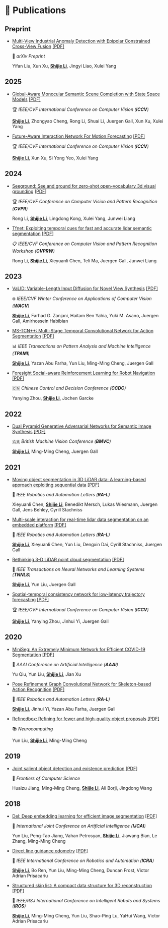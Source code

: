 <span id="publications"></span>

# 📝 Publications

## Preprint
- [Multi-View Industrial Anomaly Detection with Epipolar Constrained Cross-View Fusion](https://arxiv.org/pdf/2503.11088) [[PDF]](https://arxiv.org/pdf/2503.11088)  

  📄 *arXiv Preprint*
  
  Yifan Liu, Xun Xu, **<u>Shijie Li</u>**, Jingyi Liao, Xulei Yang

## 2025
- [Global-Aware Monocular Semantic Scene Completion with State Space Models](https://arxiv.org/pdf/2503.06569) [[PDF]](https://arxiv.org/pdf/2503.06569)

  🏆 *IEEE/CVF International Conference on Computer Vision (**ICCV**)*
  
  **<u>Shijie Li</u>**, Zhongyao Cheng, Rong Li, Shuai Li, Juergen Gall, Xun Xu, Xulei Yang

- [Future-Aware Interaction Network For Motion Forecasting](https://arxiv.org/pdf/2503.06565) [[PDF]](https://arxiv.org/pdf/2503.06565) 

  🏆 *IEEE/CVF International Conference on Computer Vision (**ICCV**)*
  
  **<u>Shijie Li</u>**, Xun Xu, Si Yong Yeo, Xulei Yang

## 2024
- [Seeground: See and ground for zero-shot open-vocabulary 3d visual grounding](https://arxiv.org/pdf/2412.04383) [[PDF]](https://arxiv.org/pdf/2412.04383)  

  🏆 *IEEE/CVF Conference on Computer Vision and Pattern Recognition (**CVPR**)*
  
  Rong Li, **<u>Shijie Li</u>**, Lingdong Kong, Xulei Yang, Junwei Liang

- [Tfnet: Exploiting temporal cues for fast and accurate lidar semantic segmentation](https://arxiv.org/pdf/2309.07849) [[PDF]](https://arxiv.org/pdf/2309.07849)  

  📋 *IEEE/CVF Conference on Computer Vision and Pattern Recognition Workshop (**CVPRW**)*
  
  Rong Li, **<u>Shijie Li</u>**, Xieyuanli Chen, Teli Ma, Juergen Gall, Junwei Liang

## 2023
- [VaLID: Variable-Length Input Diffusion for Novel View Synthesis](https://arxiv.org/pdf/2312.08892) [[PDF]](https://arxiv.org/pdf/2312.08892)  

  ❄️ *IEEE/CVF Winter Conference on Applications of Computer Vision (**WACV**)*
  
  **<u>Shijie Li</u>**, Farhad G. Zanjani, Haitam Ben Yahia, Yuki M. Asano, Juergen Gall, Amirhossein Habibian

- [MS-TCN++: Multi-Stage Temporal Convolutional Network for Action Segmentation](https://arxiv.org/pdf/2006.09220) [[PDF]](https://arxiv.org/pdf/2006.09220) 

  📊 *IEEE Transactions on Pattern Analysis and Machine Intelligence (**TPAMI**)*
  
  **<u>Shijie Li</u>**, Yazan Abu Farha, Yun Liu, Ming-Ming Cheng, Juergen Gall

- [Foresight Social-aware Reinforcement Learning for Robot Navigation](https://arxiv.org/pdf/2105.13409) [[PDF]](https://arxiv.org/pdf/2105.13409)  

  🇨🇳 *Chinese Control and Decision Conference (**CCDC**)*
  
  Yanying Zhou, **<u>Shijie Li</u>**, Jochen Garcke

## 2022
- [Dual Pyramid Generative Adversarial Networks for Semantic Image Synthesis](https://arxiv.org/pdf/2210.04085) [[PDF]](https://arxiv.org/pdf/2210.04085)  

  🇬🇧 *British Machine Vision Conference (**BMVC**)*
  
  **<u>Shijie Li</u>**, Ming-Ming Cheng, Juergen Gall

## 2021
- [Moving object segmentation in 3D LiDAR data: A learning-based approach exploiting sequential data](https://arxiv.org/pdf/2105.08971) [[PDF]](https://arxiv.org/pdf/2105.08971)  

  🤖 *IEEE Robotics and Automation Letters (**RA-L**)*
  
  Xieyuanli Chen, **<u>Shijie Li</u>**, Benedikt Mersch, Lukas Wiesmann, Juergen Gall, Jens Behley, Cyrill Stachniss

- [Multi-scale interaction for real-time lidar data segmentation on an embedded platform](https://arxiv.org/pdf/2008.09162) [[PDF]](https://arxiv.org/pdf/2008.09162)  

  🤖 *IEEE Robotics and Automation Letters (**RA-L**)*
  
  **<u>Shijie Li</u>**, Xieyuanli Chen, Yun Liu, Dengxin Dai, Cyrill Stachniss, Juergen Gall

- [Rethinking 3-D LiDAR point cloud segmentation](https://arxiv.org/pdf/2008.03928) [[PDF]](https://arxiv.org/pdf/2008.03928)  

  🧠 *IEEE Transactions on Neural Networks and Learning Systems (**TNNLS**)*
  
  **<u>Shijie Li</u>**, Yun Liu, Juergen Gall

- [Spatial-temporal consistency network for low-latency trajectory forecasting](https://openaccess.thecvf.com/content/ICCV2021/papers/Li_Spatial-Temporal_Consistency_Network_for_Low-Latency_Trajectory_Forecasting_ICCV_2021_paper.pdf) [[PDF]](https://openaccess.thecvf.com/content/ICCV2021/papers/Li_Spatial-Temporal_Consistency_Network_for_Low-Latency_Trajectory_Forecasting_ICCV_2021_paper.pdf)  

  🏆 *IEEE/CVF International Conference on Computer Vision (**ICCV**)*
  
  **<u>Shijie Li</u>**, Yanying Zhou, Jinhui Yi, Juergen Gall

## 2020
- [MiniSeg: An Extremely Minimum Network for Efficient COVID-19 Segmentation](https://arxiv.org/pdf/2004.09750) [[PDF]](https://arxiv.org/pdf/2004.09750)  

  🤖 *AAAI Conference on Artificial Intelligence (**AAAI**)*
  
  Yu Qiu, Yun Liu, **<u>Shijie Li</u>**, Jian Xu

- [Pose Refinement Graph Convolutional Network for Skeleton-based Action Recognition](https://arxiv.org/pdf/2010.07367) [[PDF]](https://arxiv.org/pdf/2010.07367)  

  🤖 *IEEE Robotics and Automation Letters (**RA-L**)*
  
  **<u>Shijie Li</u>**, Jinhui Yi, Yazan Abu Farha, Juergen Gall

- [Refinedbox: Refining for fewer and high-quality object proposals](https://www.sciencedirect.com/science/article/abs/pii/S0925231220305816) [[PDF]](https://mftp.mmcheng.net/Papers/20NeucomRefinedBoxes.pdf)  

  📚 *Neurocomputing*
  
  Yun Liu, **<u>Shijie Li</u>**, Ming-Ming Cheng

## 2019
- [Joint salient object detection and existence prediction](https://mftp.mmcheng.net/Papers/JointSalExist.pdf) [[PDF]](https://mftp.mmcheng.net/Papers/JointSalExist.pdf)  

  🔬 *Frontiers of Computer Science*
  
  Huaizu Jiang, Ming-Ming Cheng, **<u>Shijie Li</u>**, Ali Borji, Jingdong Wang

## 2018
- [Del: Deep embedding learning for efficient image segmentation](https://www.ijcai.org/proceedings/2018/0120.pdf) [[PDF]](https://www.ijcai.org/proceedings/2018/0120.pdf)  

  🧠 *International Joint Conference on Artificial Intelligence (**IJCAI**)*
  
  Yun Liu, Peng-Tao Jiang, Vahan Petrosyan, **<u>Shijie Li</u>**, Jiawang Bian, Le Zhang, Ming-Ming Cheng

- [Direct line guidance odometry](https://www.robots.ox.ac.uk/~lav/Papers/li_etal_icra2018/li_etal_icra2018.pdf) [[PDF]](https://www.robots.ox.ac.uk/~lav/Papers/li_etal_icra2018/li_etal_icra2018.pdf)  

  🤖 *IEEE International Conference on Robotics and Automation (**ICRA**)*
  
  **<u>Shijie Li</u>**, Bo Ren, Yun Liu, Ming-Ming Cheng, Duncan Frost, Victor Adrian Prisacariu

- [Structured skip list: A compact data structure for 3D reconstruction](https://ora.ox.ac.uk/objects/uuid:75d46621-7ccd-486b-808a-1b772a39b164/files/m6e5ebcdc74b5c966cf2d4c94bcc179f0) [[PDF]](https://ora.ox.ac.uk/objects/uuid:75d46621-7ccd-486b-808a-1b772a39b164/files/m6e5ebcdc74b5c966cf2d4c94bcc179f0)  

  🤖 *IEEE/RSJ International Conference on Intelligent Robots and Systems (**IROS**)*
  
  **<u>Shijie Li</u>**, Ming-Ming Cheng, Yun Liu, Shao-Ping Lu, YaHui Wang, Victor Adrian Prisacariu
